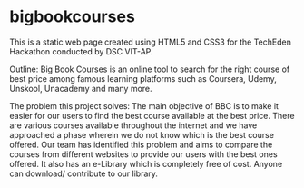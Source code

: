 # bigbookcourses

This is a static web page created using HTML5 and CSS3 for the TechEden Hackathon conducted by DSC VIT-AP.

Outline:
Big Book Courses is an online tool to search for the right course of best price among famous learning platforms such as Coursera, Udemy, Unskool, Unacademy and many more. 

The problem this project solves:
The main objective of BBC is to make it easier for our users to find the best course available at the best price. There are various courses available throughout the internet and we have approached a phase wherein we do not know which is the best course offered. Our team has identified this problem and aims to compare the courses from different websites to provide our users with the best ones offered. It also has an e-Library which is completely free of cost. Anyone can download/ contribute to our library.
